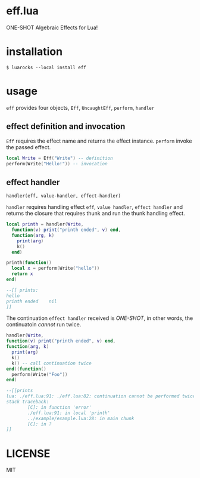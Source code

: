 eff.lua
===

ONE-SHOT Algebraic Effects for Lua!

# installation
```shell-session
$ luarocks --local install eff
```

# usage
`eff` provides four objects, `Eff`, `UncaughtEff`, `perform`, `handler`

## effect definition and invocation
`Eff` requires the effect name and returns the effect instance.
`perform` invoke the passed effect.

```lua
local Write = Eff("Write") -- definition
perform(Write("Hello!")) -- invocation
```

## effect handler
`handler(eff, value-handler, effect-handler)`

`handler` requires handling effect `eff`, `value handler`, `effect handler` and returns the closure that requires thunk and run the thunk handling effect.

```lua
local printh = handler(Write,
  function(v) print("printh ended", v) end,
  function(arg, k)
    print(arg)
    k()
  end)

printh(function()
  local x = perform(Write("hello"))
  return x
end)

--[[ prints:
hello
printh ended    nil
]]
```

The continuation `effect handler` received is  *ONE-SHOT*, in other words, the continuatoin *cannot* run twice.

```lua
handler(Write,
function(v) print("printh ended", v) end,
function(arg, k)
  print(arg)
  k()
  k() -- call continuation twice
end)(function()
  perform(Write("Foo"))
end)

--[[prints
lua: ./eff.lua:91: ./eff.lua:82: continuation cannot be performed twice
stack traceback:
        [C]: in function 'error'
        ./eff.lua:91: in local 'printh'
        ../example/example.lua:28: in main chunk
        [C]: in ?
]]
```

# LICENSE
MIT
